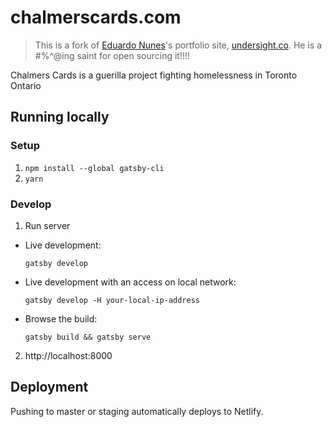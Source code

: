 # chalmerscards.com
> This is a fork of [Eduardo Nunes](https://github.com/emmnunes)'s portfolio site, [undersight.co](undersight.co). He is a #%^@ing saint for open sourcing it!!!!

Chalmers Cards is a guerilla project fighting homelessness in Toronto Ontario

## Running locally

### Setup

1. `npm install --global gatsby-cli`
2. `yarn`

### Develop

1. Run server

- Live development:

  `gatsby develop`

- Live development with an access on local network:

  `gatsby develop -H your-local-ip-address`

- Browse the build:

  `gatsby build && gatsby serve`

2. http://localhost:8000

## Deployment

Pushing to master or staging automatically deploys to Netlify.

